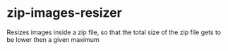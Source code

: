 # zip-images-resizer
Resizes images inside a zip file, so that the total size of the zip file gets to be lower then a given maximum 
